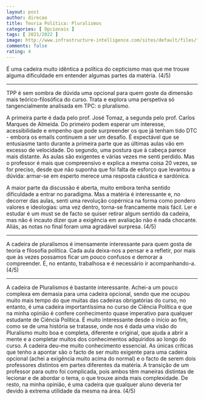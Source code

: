 ```yaml
---
layout: post
author: direcao
title: Teoria Política: Pluralismos
categories: [ Opcionais ]
tags: [ 2021/2022 ]
image: http://www.infrastructure-intelligence.com/sites/default/files/field/image/diverse.jpeg
comments: false
rating: 4
---
```


É uma cadeira muito idêntica a política do cepticismo mas que me trouxe alguma dificuldade em entender algumas partes da matéria. (4/5)

---

TPP é sem sombra de dúvida uma opcional para quem goste da dimensão mais teórico-filosófica do curso. Trata e explora uma perspetiva só tangencialmente analisada em TPC: o pluralismo.

A primeira parte é dada pelo prof. José Tomaz, a segunda pelo prof. Carlos Marques de Almeida. Do primeiro podem esperar um interesse, acessibilidade e empenho que pode surpreender os que já tenham tido DTC - embora os emails continuem a ser um desafio. É expectável que se entusiasme tanto durante a primeira parte que as últimas aulas vão em excesso de velocidade. Do segundo, uma postura que à cabeça parece mais distante. As aulas são exigentes e várias vezes me senti perdido. Mas o professor é mais que compreensivo e explica a mesma coisa 20 vezes, se for preciso, desde que não suponha que foi falta de esforço que levantou a dúvida: armar-se em esperto merece uma resposta cáustica e sardónica.

A maior parte da discussão é aberta, muito embora tenha sentido dificuldade a entrar no paradigma. Mas a matéria é interessante e, no decorrer das aulas, senti uma revolução copérnica na forma como pondero valores e ideologias: uma vez dentro, torna-se francamente mais fácil. Ler e estudar é um must se de facto se quiser retirar algum sentido da cadeira, mas não é incauto dizer que a exigência em avaliação não é nada chocante. Aliás, as notas no final foram uma agradável surpresa. (4/5)  

---

A cadeira de pluralismos é imensamente interessante para quem gosta de teoria e filosofia política. Cada aula deixa-nos a pensar e a refletir, por mais que às vezes possamos ficar um pouco confusos e demorar a compreender. É, no entanto, trabalhosa e é necessário ir acompanhando-a. (4/5)

---

A cadeira de Pluralismos é bastante interessante. Achei-a um pouco complexa em demasia para uma cadeira opcional, sendo que me ocupou muito mais tempo do que muitas das cadeiras obrigatórias do curso, no entanto, é uma cadeira importantíssima no curso de Ciência Política e que na minha opinião é confere conhecimento quase imperativo para qualquer estudante de Ciência Política. É muito interessante desde o início ao fim, como se de uma história se tratasse, onde nos é dada uma visão do Pluralismo muito boa e completa, diferente e original, que ajuda a abrir a mente e a completar muitos dos conhecimentos adquiridos ao longo do curso. A cadeira deu-me muito conhecimento essencial.
As únicas críticas que tenho a apontar são o facto de ser muito exigente para uma cadeira opcional (achei a exigência muito acima do normal) e o facto de serem dois professores distintos em partes diferentes da matéria. A transição de um professor para outro foi complicada, pois ambos têm maneiras distintas de lecionar e de abordar o tema, o que trouxe ainda mais complexidade. De resto, na minha opinião, é uma cadeira que qualquer aluno deveria ter devido à extrema utilidade da mesma na área. (4/5)
